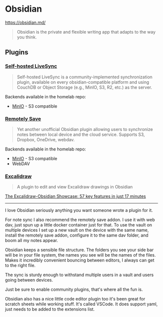 # Obsidian

https://obsidian.md/

> Obsidian is the private and flexible writing app that adapts to the way you think.

## Plugins

### [Self-hosted LiveSync](https://github.com/vrtmrz/obsidian-livesync)

> Self-hosted LiveSync is a community-implemented synchronization plugin, available on every obsidian-compatible platform and using CouchDB or Object Storage (e.g., MinIO, S3, R2, etc.) as the server.

Backends available in the homelab repo:
- [MinIO](https://github.com/minio/minio) - S3 compatible

### [Remotely Save](https://github.com/remotely-save/remotely-save)

> Yet another unofficial Obsidian plugin allowing users to synchronize notes between local device and the cloud service. Supports S3, Dropbox, OneDrive, webdav.

Backends available in the homelab repo:
- [MinIO](https://github.com/minio/minio) - S3 compatible
- WebDAV

### [Excalidraw](https://github.com/zsviczian/obsidian-excalidraw-plugin)

> A plugin to edit and view Excalidraw drawings in Obsidian

[The Excalidraw-Obsidian Showcase: 57 key features in just 17 minutes](https://www.youtube.com/watch?v=P_Q6avJGoWI)

---

I love Obsidian seriously anything you want someone wrote a plugin for it.

For note sync I also recommend the remotely save addon.  I use it with web dav, just spun up a little docker container just for that. To use the vault on multiple devices I set up a new vault on the device with the same name, install the remotely save addon, configure it to the same dav folder, and boom all my notes appear.

Obsidian keeps a sensible file structure. The folders you  see your side bar will be in your file system, the names you see will be the names of the files. Makes it incredibly convenient bouncing between editors, I always can get to the right file.

The sync is sturdy enough to withstand multiple users in a vault and users going between devices.

Just be sure to enable community plugins, that's where all the fun is.

Obsidian also has a nice little code editor plugin too it's been great for scratch sheets while working stuff. It's called VSCode. It does support yaml, just needs to be added to the extensions list.
